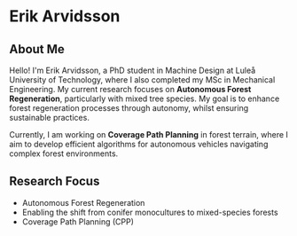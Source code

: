 # Erik Arvidsson

## About Me
Hello! I'm Erik Arvidsson, a PhD student in Machine Design at Luleå University of Technology, where I also completed my MSc in Mechanical Engineering. My current research focuses on **Autonomous Forest Regeneration**, particularly with mixed tree species. My goal is to enhance forest regeneration processes through autonomy, whilst ensuring sustainable practices.

Currently, I am working on **Coverage Path Planning** in forest terrain, where I aim to develop efficient algorithms for autonomous vehicles navigating complex forest environments.

## Research Focus
- Autonomous Forest Regeneration
- Enabling the shift from conifer monocultures to mixed-species forests
- Coverage Path Planning (CPP)
